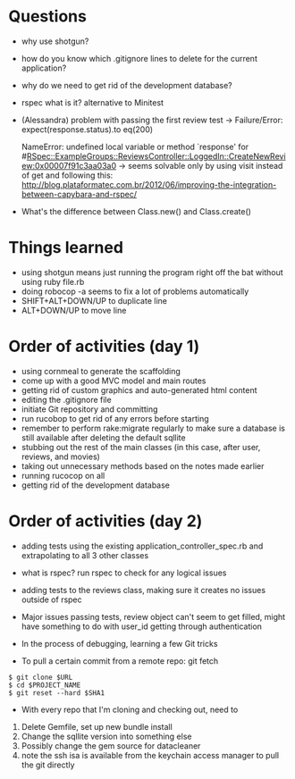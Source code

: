 # Questions
  * why use shotgun?
  * how do you know which .gitignore lines to delete for the current application?
  * why do we need to get rid of the development database?
  * rspec what is it? alternative to Minitest
  * (Alessandra) problem with passing the first review test
  -> Failure/Error: expect(response.status).to eq(200)
     
     NameError:
       undefined local variable or method `response' for #<RSpec::ExampleGroups::ReviewsController::LoggedIn::CreateNewReview:0x00007f91c3aa03a0>
    -> seems solvable only by using visit instead of get and following this: http://blog.plataformatec.com.br/2012/06/improving-the-integration-between-capybara-and-rspec/
  * What's the difference between Class.new() and Class.create()

# Things learned
  * using shotgun means just running the program right off the bat without using ruby file.rb
  * doing robocop -a seems to fix a lot of problems automatically
  * SHIFT+ALT+DOWN/UP to duplicate line
  * ALT+DOWN/UP to move line


# Order of activities (day 1)
  * using cornmeal to generate the scaffolding
  * come up with a good MVC model and main routes
  * getting rid of custom graphics and auto-generated html content
  * editing the .gitignore file
  * initiate Git repository and committing
  * run rucobop to get rid of any errors before starting
  * remember to perform rake:migrate regularly to make sure a database is still available after deleting the default sqllite
  * stubbing out the rest of the main classes (in this case, after user, reviews, and movies)
  * taking out unnecessary methods based on the notes made earlier
  * running rucocop on all
  * getting rid of the development database

# Order of activities (day 2)
  * adding tests using the existing application_controller_spec.rb and extrapolating to all 3 other classes
  * what is rspec? run rspec to check for any logical issues
  * adding tests to the reviews class, making sure it creates no issues outside of rspec
  * Major issues passing tests, review object can't seem to get filled, might have something to do with user_id getting through authentication

  * In the process of debugging, learning a few Git tricks
  * To pull a certain commit from a remote repo: git fetch 

```
$ git clone $URL
$ cd $PROJECT_NAME
$ git reset --hard $SHA1
```

* With every repo that I'm cloning and checking out, need to 
1. Delete Gemfile, set up new bundle install
2. Change the sqllite version into something else
3. Possibly change the gem source for datacleaner
4. note the ssh isa is available from the keychain access manager to pull the git directly
